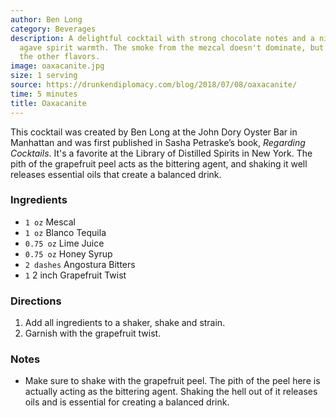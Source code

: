 ```yaml
---
author: Ben Long
category: Beverages
description: A delightful cocktail with strong chocolate notes and a nice underlying
  agave spirit warmth. The smoke from the mezcal doesn't dominate, but rather complements
  the other flavors.
image: oaxacanite.jpg
size: 1 serving
source: https://drunkendiplomacy.com/blog/2018/07/08/oaxacanite/
time: 5 minutes
title: Oaxacanite
---
```

This cocktail was created by Ben Long at the John Dory Oyster Bar in Manhattan and was first published in Sasha Petraske’s book, _Regarding Cocktails_. It's a favorite at the Library of Distilled Spirits in New York. The pith of the grapefruit peel acts as the bittering agent, and shaking it well releases essential oils that create a balanced drink.

### Ingredients

* `1 oz` Mescal
* `1 oz` Blanco Tequila
* `0.75 oz` Lime Juice
* `0.75 oz` Honey Syrup
* `2 dashes` Angostura Bitters
* `1` 2 inch Grapefruit Twist

### Directions

1. Add all ingredients to a shaker, shake and strain.
2. Garnish with the grapefruit twist.

### Notes

- Make sure to shake with the grapefruit peel. The pith of the peel here is actually acting as the bittering agent. Shaking the hell out of it releases oils and is essential for creating a balanced drink.